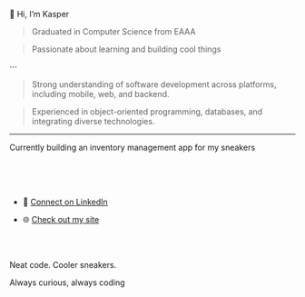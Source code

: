 👋 Hi, I’m Kasper

> Graduated in Computer Science from EAAA


> Passionate about learning and building cool things

⋅⋅⋅

> Strong understanding of software development across platforms, including mobile, web, and backend. 


> Experienced in object-oriented programming, databases, and integrating diverse technologies.

---

Currently building an inventory management app for my sneakers

<br><br>
‎

* 💼 [Connect on LinkedIn](https://www.linkedin.com/in/kasperjonassen)


* 🌐 [Check out my site](https://www.kasperkluns.dk)

<br><br>

Neat code. Cooler sneakers.


Always curious, always coding
<!---
kappertherapper/kappertherapper is a ✨ special ✨ repository because its `README.md` (this file) appears on your GitHub profile.
You can click the Preview link to take a look at your changes.
--->
